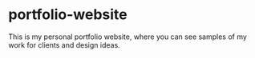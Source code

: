 # portfolio-website
This is my personal portfolio website, where you can see samples of my work for clients and design ideas.  
